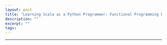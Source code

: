 ```yaml
---
layout: post
title: "Learning Scala as a Python Programmer: Functional Programming Basics"
description: ""
excerpt: ""
tags: 
---
```

---